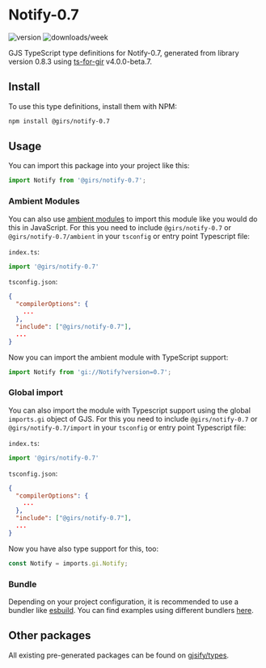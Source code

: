
# Notify-0.7

![version](https://img.shields.io/npm/v/@girs/notify-0.7)
![downloads/week](https://img.shields.io/npm/dw/@girs/notify-0.7)


GJS TypeScript type definitions for Notify-0.7, generated from library version 0.8.3 using [ts-for-gir](https://github.com/gjsify/ts-for-gir) v4.0.0-beta.7.


## Install

To use this type definitions, install them with NPM:
```bash
npm install @girs/notify-0.7
```

## Usage

You can import this package into your project like this:
```ts
import Notify from '@girs/notify-0.7';
```

### Ambient Modules

You can also use [ambient modules](https://github.com/gjsify/ts-for-gir/tree/main/packages/cli#ambient-modules) to import this module like you would do this in JavaScript.
For this you need to include `@girs/notify-0.7` or `@girs/notify-0.7/ambient` in your `tsconfig` or entry point Typescript file:

`index.ts`:
```ts
import '@girs/notify-0.7'
```

`tsconfig.json`:
```json
{
  "compilerOptions": {
    ...
  },
  "include": ["@girs/notify-0.7"],
  ...
}
```

Now you can import the ambient module with TypeScript support: 

```ts
import Notify from 'gi://Notify?version=0.7';
```

### Global import

You can also import the module with Typescript support using the global `imports.gi` object of GJS.
For this you need to include `@girs/notify-0.7` or `@girs/notify-0.7/import` in your `tsconfig` or entry point Typescript file:

`index.ts`:
```ts
import '@girs/notify-0.7'
```

`tsconfig.json`:
```json
{
  "compilerOptions": {
    ...
  },
  "include": ["@girs/notify-0.7"],
  ...
}
```

Now you have also type support for this, too:

```ts
const Notify = imports.gi.Notify;
```

### Bundle

Depending on your project configuration, it is recommended to use a bundler like [esbuild](https://esbuild.github.io/). You can find examples using different bundlers [here](https://github.com/gjsify/ts-for-gir/tree/main/examples).

## Other packages

All existing pre-generated packages can be found on [gjsify/types](https://github.com/gjsify/types).

